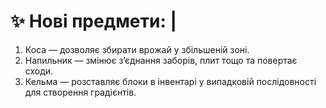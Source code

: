 # ✨ Нові предмети: |

1. Коса — дозволяє збирати врожай у збільшеній зоні.
2. Напильник — змінює з’єднання заборів, плит тощо та повертає сходи.
3. Кельма — розставляє блоки в інвентарі у випадковій послідовності для створення градієнтів.
